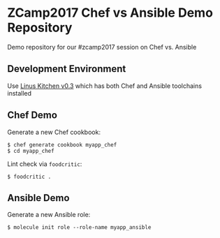
# ZCamp2017 Chef vs Ansible Demo Repository

Demo repository for our #zcamp2017 session on Chef vs. Ansible

## Development Environment

Use [Linus Kitchen v0.3](https://github.com/tknerr/linus-kitchen/releases/tag/v0.3) which has both Chef and Ansible toolchains installed

## Chef Demo

Generate a new Chef cookbook:
```
$ chef generate cookbook myapp_chef
$ cd myapp_chef
```

Lint check via `foodcritic`:
```
$ foodcritic .
```


## Ansible Demo

Generate a new Ansible role:
```
$ molecule init role --role-name myapp_ansible
```
